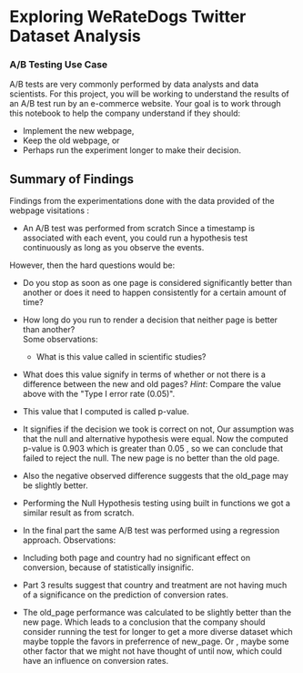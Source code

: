 # Exploring WeRateDogs Twitter Dataset Analysis

### A/B Testing Use Case
A/B tests are very commonly performed by data analysts and data scientists. For this project, you will be working to understand the results of an A/B test run by an e-commerce website.  Your goal is to work through this notebook to help the company understand if they should:
- Implement the new webpage, 
- Keep the old webpage, or 
- Perhaps run the experiment longer to make their decision.


## Summary of Findings

Findings from the experimentations done with the data provided of the webpage visitations :
- An A/B test was performed from scratch
Since a timestamp is associated with each event, you could run a hypothesis test continuously as long as you observe the events. 

However, then the hard questions would be: 
- Do you stop as soon as one page is considered significantly better than another or does it need to happen consistently for a certain amount of time?  
- How long do you run to render a decision that neither page is better than another?  
 Some observations:
  - What is this value called in scientific studies?  
 - What does this value signify in terms of whether or not there is a difference between the new and old pages? *Hint*: Compare the value above with the "Type I error rate (0.05)". 
- This value that I computed is called p-value.
- It signifies if the decision we took is correct on not, Our assumption was that the null and alternative hypothesis were equal. Now the computed p-value is 0.903 which is greater than 0.05 , so we can conclude that failed to reject the null. The new page is no better than the old page. 
- Also the negative observed difference suggests that the old_page may be slightly better.



- Performing the Null Hypothesis testing using built in functions we got a similar result as from scratch.

- In the final part the same A/B test was performed using a regression approach.
Observations:

- Including both page and country had no significant effect on conversion, because of statistically insignific.
- Part 3 results suggest that country and treatment are not having much of a significance on the prediction of conversion rates. 
- The old_page performance was calculated to be slightly better than the new page. Which leads to a conclusion that the company should consider running the test for longer to get a more diverse dataset which maybe topple the favors in preferrence of new_page. Or , maybe some other factor that we might not have thought of until now, which could have an influence on conversion rates.